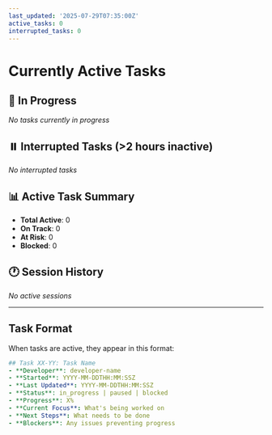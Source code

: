 ```yaml
---
last_updated: '2025-07-29T07:35:00Z'
active_tasks: 0
interrupted_tasks: 0
---
```


# Currently Active Tasks

## 🏃 In Progress
*No tasks currently in progress*

## ⏸️ Interrupted Tasks (>2 hours inactive)
*No interrupted tasks*

## 📊 Active Task Summary
- **Total Active**: 0
- **On Track**: 0
- **At Risk**: 0
- **Blocked**: 0

## 🕐 Session History
*No active sessions*

---

## Task Format
When tasks are active, they appear in this format:

```yaml
## Task XX-YY: Task Name
- **Developer**: developer-name
- **Started**: YYYY-MM-DDTHH:MM:SSZ
- **Last Updated**: YYYY-MM-DDTHH:MM:SSZ
- **Status**: in_progress | paused | blocked
- **Progress**: X%
- **Current Focus**: What's being worked on
- **Next Steps**: What needs to be done
- **Blockers**: Any issues preventing progress
```